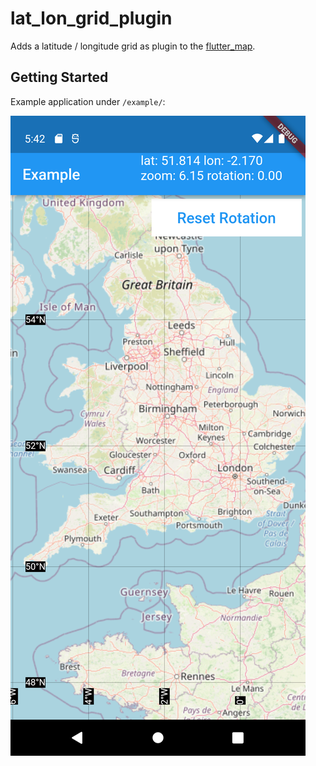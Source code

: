 # lat_lon_grid_plugin

Adds a latitude / longitude grid as plugin to the [flutter_map](https://github.com/johnpryan/flutter_map/).

## Getting Started

Example application under `/example/`:

![Example](lat_lon_grid_plugin_example.png)
